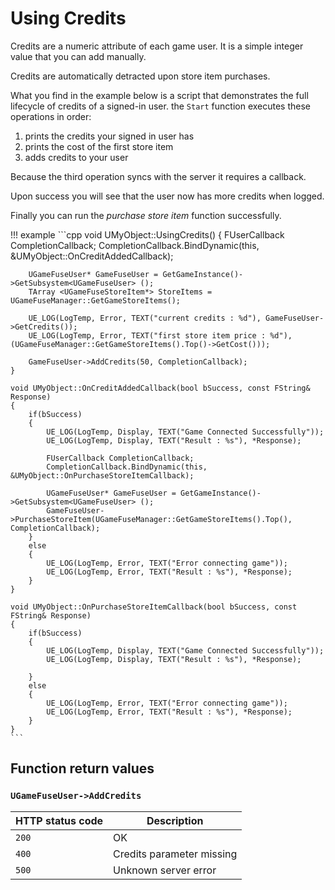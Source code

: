 # Using Credits

Credits are a numeric attribute of each game user. It is a simple integer value
that you can add manually.

Credits are automatically detracted upon store item purchases.

What you find in the example below is a script that demonstrates the full
lifecycle of credits of a signed-in user.  the `Start` function executes
these operations in order:

1. prints the credits your signed in user has
2. prints the cost of the first store item
3. adds credits to your user

Because the third operation syncs with the server it requires a callback.

Upon success you will see that the user now has more credits when logged. 

Finally you can run the *purchase store item* function successfully.

!!! example
    ```cpp
    void UMyObject::UsingCredits()
    {
        FUserCallback CompletionCallback;
        CompletionCallback.BindDynamic(this, &UMyObject::OnCreditAddedCallback);

        UGameFuseUser* GameFuseUser = GetGameInstance()->GetSubsystem<UGameFuseUser> ();
        TArray <UGameFuseStoreItem*> StoreItems = UGameFuseManager::GetGameStoreItems();

        UE_LOG(LogTemp, Error, TEXT("current credits : %d"), GameFuseUser->GetCredits());
        UE_LOG(LogTemp, Error, TEXT("first store item price : %d"), (UGameFuseManager::GetGameStoreItems().Top()->GetCost()));

        GameFuseUser->AddCredits(50, CompletionCallback);
    }

    void UMyObject::OnCreditAddedCallback(bool bSuccess, const FString& Response)
    {
        if(bSuccess)
        {
            UE_LOG(LogTemp, Display, TEXT("Game Connected Successfully"));
            UE_LOG(LogTemp, Display, TEXT("Result : %s"), *Response);

            FUserCallback CompletionCallback;
            CompletionCallback.BindDynamic(this, &UMyObject::OnPurchaseStoreItemCallback);

            UGameFuseUser* GameFuseUser = GetGameInstance()->GetSubsystem<UGameFuseUser> ();
            GameFuseUser->PurchaseStoreItem(UGameFuseManager::GetGameStoreItems().Top(), CompletionCallback);
        }
        else
        {
            UE_LOG(LogTemp, Error, TEXT("Error connecting game"));
            UE_LOG(LogTemp, Error, TEXT("Result : %s"), *Response);
        }
    }

    void UMyObject::OnPurchaseStoreItemCallback(bool bSuccess, const FString& Response)
    {
        if(bSuccess)
        {
            UE_LOG(LogTemp, Display, TEXT("Game Connected Successfully"));
            UE_LOG(LogTemp, Display, TEXT("Result : %s"), *Response);

        }
        else
        {
            UE_LOG(LogTemp, Error, TEXT("Error connecting game"));
            UE_LOG(LogTemp, Error, TEXT("Result : %s"), *Response);
        }
    }
    ```

## Function return values

### `UGameFuseUser->AddCredits`

| HTTP status code | Description |
|------------------|-------------|
| `200`            | OK |
| `400`            | Credits parameter missing |
| `500`            | Unknown server error |
